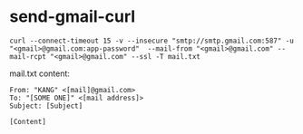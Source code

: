 # send-gmail-curl

```
curl --connect-timeout 15 -v --insecure "smtp://smtp.gmail.com:587" -u "<gmail>@gmail.com:app-password"  --mail-from "<gmail>@gmail.com" --mail-rcpt "<gmail>@gmail.com" --ssl -T mail.txt
```

mail.txt content:

```
From: "KANG" <[mail]@gmail.com>
To: "[SOME ONE]" <[mail address]>
Subject: [Subject]

[Content]
```
